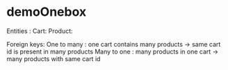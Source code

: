 # demoOnebox

Entities :
Cart:
Product:

Foreign keys:
One to many : one cart contains many products -> same cart id is present in many products
Many to one : many products in one cart -> many products with same cart id

